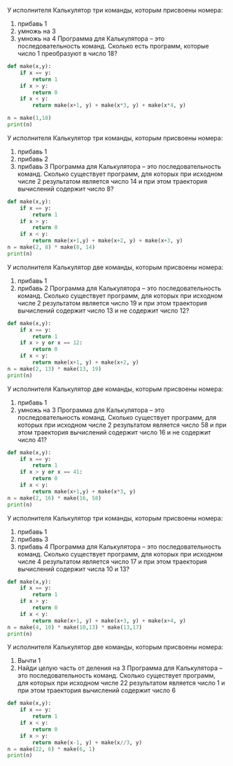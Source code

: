 У исполнителя Калькулятор три команды, которым присвоены номера:
1. прибавь 1
2. умножь на 3
3. умножь на 4
Программа для Калькулятора – это последовательность команд.
Сколько есть программ, которые число 1 преобразуют в число 18?

```python
def make(x,y):
    if x == y:
        return 1
    if x > y:
        return 0
    if x < y:
        return make(x+1, y) + make(x*3, y) + make(x*4, y)

n = make(1,18)
print(n)
```
У исполнителя Калькулятор три команды, которым присвоены номера:
1. прибавь 1
2. прибавь 2
3. прибавь 3
Программа для Калькулятора – это последовательность команд.
Сколько существует программ, для которых при исходном числе 2 результатом является число 14 и при этом траектория вычислений содержит число 8?

```python
def make(x,y):
    if x == y:
        return 1
    if x > y:
        return 0
    if x < y:
        return make(x+1,y) + make(x+2, y) + make(x+3, y)
n = make(2, 8) * make(8, 14)
print(n)
```

У исполнителя Калькулятор две команды, которым присвоены номера:
1. прибавь 1
2. прибавь 2
Программа для Калькулятора – это последовательность команд.
Сколько существует программ, для которых при исходном числе 2 результатом является число 19 и при этом траектория вычислений содержит число 13 и не содержит число 12?

```python
def make(x,y):
    if x == y:
        return 1
    if x > y or x == 12:
        return 0
    if x < y:
        return make(x+1, y) + make(x+2, y)
n = make(2, 13) * make(13, 19)
print(n)
```

У исполнителя Калькулятор две команды, которым присвоены номера:
1. прибавь 1
2. умножь на 3
Программа для Калькулятора – это последовательность команд.
Сколько существует программ, для которых при исходном числе 2 результатом является число 58 и при этом траектория вычислений содержит число 16 и не содержит число 41?

```python
def make(x,y):
    if x == y:
        return 1
    if x > y or x == 41:
        return 0
    if x < y:
        return make(x+1,y) + make(x*3, y)
n = make(2, 16) * make(16, 58)
print(n)
```

У исполнителя Калькулятор три команды, которым присвоены номера:
1. прибавь 1
2. прибавь 3
3. прибавь 4
Программа для Калькулятора – это последовательность команд.
Сколько существует программ, для которых при исходном числе 4 результатом является число 17 и при этом траектория вычислений содержит числа 10 и 13?

```python
def make(x,y):
    if x == y:
        return 1
    if x > y:
        return 0
    if x < y:
        return make(x+1, y) + make(x+3, y) + make(x+4, y)
n = make(4, 10) * make(10,13) * make(13,17)
print(n)
```

У исполнителя Калькулятор две команды, которым присвоены номера:
1. Вычти 1
2. Найди целую часть от деления на 3
Программа для Калькулятора – это последовательность команд.
Сколько существует программ, для которых при исходном числе 22 результатом является число 1 и при этом траектория вычислений содержит число 6

```python
def make(x,y):
    if x == y:
        return 1
    if x < y:
        return 0
    if x > y:
        return make(x-1, y) + make(x//3, y)
n = make(22, 6) * make(6, 1)
print(n)
```
